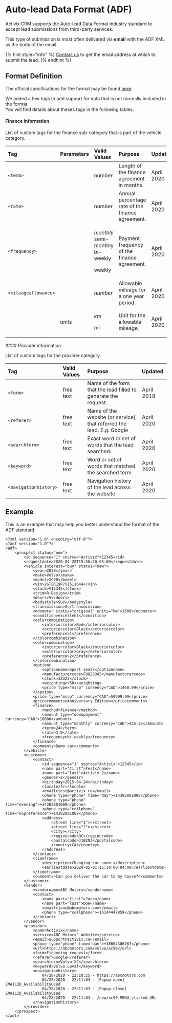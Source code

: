# Auto-lead Data Format \(ADF\)

Activix CRM supports the Auto-lead Data Format industry standard to accept lead submissions from third-party services.

This type of submission is most often delivered via **email** with the ADF XML as the body of the email.

{% hint style="info" %}
[Contact us](https://www.activix.ca/en/contact-us) to get the email address at which to submit the lead.
{% endhint %}

## Format Definition

The official specifications for the format may be found [here](http://adfxml.info/adf_spec.pdf).

We added a few tags to add support for data that is not normally included in the format.  
You will find details about theses tags in the following tables.

#### Finance information

List of custom tags for the finance sub-category that is part of the vehicle category.

<table>
  <thead>
    <tr>
      <th style="text-align:left">Tag</th>
      <th style="text-align:left">Parameters</th>
      <th style="text-align:left">Valid Values</th>
      <th style="text-align:left">Purpose</th>
      <th style="text-align:left">Updated</th>
    </tr>
  </thead>
  <tbody>
    <tr>
      <td style="text-align:left"><code>&lt;term&gt;</code>
      </td>
      <td style="text-align:left"></td>
      <td style="text-align:left">number</td>
      <td style="text-align:left">Length of the finance agreement in months.</td>
      <td style="text-align:left">April 2020</td>
    </tr>
    <tr>
      <td style="text-align:left"><code>&lt;rate&gt;</code>
      </td>
      <td style="text-align:left"></td>
      <td style="text-align:left">number</td>
      <td style="text-align:left">Annual percentage rate of the finance agreement.</td>
      <td style="text-align:left">April 2020</td>
    </tr>
    <tr>
      <td style="text-align:left"><code>&lt;frequency&gt;</code>
      </td>
      <td style="text-align:left"></td>
      <td style="text-align:left">
        <p><em>monthly</em>
          <br />semi-monthly
          <br />bi-weekly</p>
        <p>weekly</p>
      </td>
      <td style="text-align:left">Payment frequency of the finance agreement.</td>
      <td style="text-align:left">April 2020</td>
    </tr>
    <tr>
      <td style="text-align:left"><code>&lt;mileageallowance&gt;</code>
      </td>
      <td style="text-align:left"></td>
      <td style="text-align:left"><em>number</em>
      </td>
      <td style="text-align:left">Allowable mileage for a one year period.</td>
      <td style="text-align:left">April 2020</td>
    </tr>
    <tr>
      <td style="text-align:left"></td>
      <td style="text-align:left">units</td>
      <td style="text-align:left">
        <p><em>km</em>
        </p>
        <p>mi</p>
      </td>
      <td style="text-align:left">Unit for the allowable mileage.</td>
      <td style="text-align:left">April 2020</td>
    </tr>
  </tbody>
</table>#### Provider information

List of custom tags for the provider category.

| Tag | Valid Values | Purpose | Updated |
| :--- | :--- | :--- | :--- |
| `<form>` | free text | Name of the form that the lead filled to generate the request. | April 2018 |
| `<referer>` | free text | Name of the website \(or service\) that referred the lead. E.g. Google | April 2020 |
| `<searchterm>` | free text | Exact word or set of words that the lead searched. | April 2020 |
| `<keyword>` | free text | Word or set of words that matched the searched term. | April 2020 |
| `<navigationhistory>` | free text | Navigation history of the lead across the website | April 2020 |

## Example

This is an example that may help you better understand the format of the ADF standard.

```markup
<?xml version="1.0" encoding="utf-8"?>
<?adf version="1.0"?>
<adf>
    <prospect status="new">
        <id sequence="1" source="Activix">12345</id>
        <requestdate>2020-04-28T15:30:20-05:00</requestdate>
        <vehicle interest="buy" status="new">
            <year>2020</year>
            <make>Volvo</make>
            <model>XC90</model>
            <vin>2GTEK19R7V1511644</vin>
            <stock>V12345</stock>
            <trim>R-Design</trim>
            <doors>5</doors>
            <bodystyle>SUV</bodystyle>
            <transmission>A</transmission>
            <odometer status="original" units="km">1500</odometer>
            <condition>excellent</condition>
            <colorcombination>
                <interiorcolor>Red</interiorcolor>
                <exteriorcolor>Black</exteriorcolor>
                <preference>1</preference>
            </colorcombination>
            <colorcombination>
                <interiorcolor>Black</interiorcolor>
                <exteriorcolor>Gray</exteriorcolor>
                <preference>2</preference>
            </colorcombination>
            <option>
                <optionname>Sport seats</optionname>
                <manufacturercode>F0823343</manufacturercode>
                <stock>33323</stock>
                <weighting>+50</weighting>
                <price type="msrp" currency="CAD">1460.99</price>
            </option>
            <price type="msrp" currency="CAD">59999.99</price>
            <pricecomments>Anniversary Edition</pricecomments>
            <finance>
                <method>finance</method>
                <amount type="downpayment" currency="CAD">10000</amount>
                <amount type="monthly" currency="CAD">425.25</amount>
                <term>24</term>
                <rate>3.9</rate>
                <frequency>bi-weekly</frequency>
            </finance>
            <comments>Demo car</comments>
        </vehicle>
        <customer>
            <contact>
                <id sequence="1" source="Activix">12345</id>
                <name part="first">Test</name>
                <name part="last">Activix 2</name>
                <gender>2</gender>
                <birthday>2015-04-24</birthday>
                <locale>fr</locale>
                <email>test@activix.ca</email>
                <phone type="phone" time="day">+14382881008</phone>
                <phone type="phone" time="evening">+14382881008</phone>
                <phone type="cellphone" time="nopreference">+14382881008</phone>
                <address>
                    <street line="1"></street>
                    <street line="2"></street>
                    <city></city>
                    <regioncode>QC</regioncode>
                    <postalcode>J1B2N3</postalcode>
                    <country>CA</country>
                </address>
            </contact>
            <timeframe>
                <description>Changing car soon.</description>
                <earliestdate>2020-05-01T15:30:00-04:00</earliestdate>
            </timeframe>
            <comments>Can you deliver the car to my house?</comments>
        </customer>
        <vendor>
            <vendorname>ABC Motors</vendorname>
            <contact>
                <name part="first">Jane</name>
                <name part="last">Doe</name>
                <email>jane@abcmotors.com</email>
                <phone type="cellphone">+15144447859</phone>
            </contact>
        </vendor>
        <provider>
            <name>Activix</name>
            <service>ABC Motors' Website</service>
            <email>support@activix.ca</email>
            <phone type="phone" time="day">+18664306767</phone>
            <url>https://abcmotors.com/volvo/xc90</url>
            <form>Financing request</form>
            <referer>Google</referer>
            <searchterm>Volvo XC</searchterm>
            <keyword>Volvo Laval</keyword>
            <navigationhistory>
                04/28/2020 - 22:10:25 - https://abcmotors.com
                04/28/2020 - 22:11:03 - [Popup open] EMAILID_AvailabilityUsed
                04/28/2020 - 22:11:03 - [Popup close] EMAILID_AvailabilityUsed
                04/28/2020 - 22:11:03 - /new/xc90 MENU_clicked_URL
            </navigationhistory>
        </provider>
    </prospect>
</adf>
```

